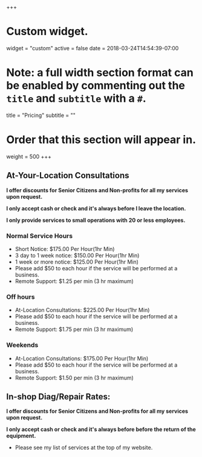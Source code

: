 +++
# Custom widget.
widget = "custom"
active = false
date = 2018-03-24T14:54:39-07:00

# Note: a full width section format can be enabled by commenting out the `title` and `subtitle` with a `#`.
title = "Pricing"
subtitle = ""

# Order that this section will appear in.
weight = 500
+++


## At-Your-Location Consultations

**I offer discounts for Senior Citizens and Non-profits for all my services upon request.**


**I only accept cash or check and it's always before I leave the location.**

**I only provide services to small operations with 20 or less employees.**

### Normal Service Hours

-   Short Notice: $175.00 Per Hour(1hr Min)
-   3 day to 1 week notice: $150.00 Per Hour(1hr Min)
-   1 week or more notice: $125.00 Per Hour(1hr Min)
- Please add $50 to each hour if the service will be performed at a business.
-   Remote Support: $1.25 per min (3 hr maximum)

### Off hours

-   At-Location Consultations: $225.00 Per Hour(1hr Min)
- Please add $50 to each hour if the service will be performed at a business.
-   Remote Support: $1.75 per min (3 hr maximum)

### Weekends

-   At-Location Consultations: $175.00 Per Hour(1hr Min)
- Please add $50 to each hour if the service will be performed at a business.
-   Remote Support: $1.50 per min (3 hr maximum)

## In-shop Diag/Repair Rates:

**I offer discounts for Senior Citizens and Non-profits for all my services upon request.**

**I only accept cash or check and it's always before before the return of the equipment.**

- Please see my list of services at the top of my website.
